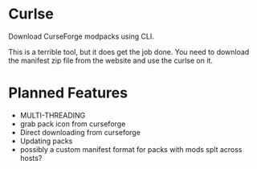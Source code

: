 # Curlse

Download CurseForge modpacks using CLI.

This is a terrible tool, but it does get the job done. You need to download the manifest zip file from the website and use the curlse on it.

# Planned Features
* MULTI-THREADING
* grab pack icon from curseforge
* Direct downloading from curseforge
* Updating packs
* possibly a custom manifest format for packs with mods splt across hosts?
